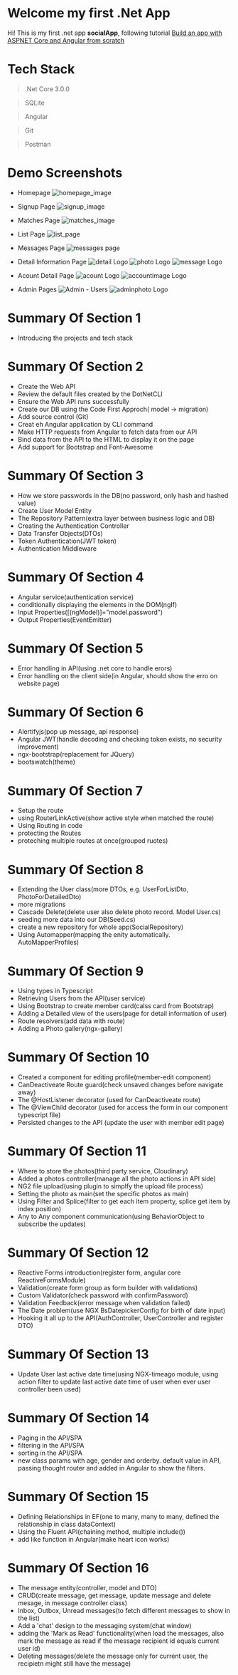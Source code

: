 # Welcome my first .Net App

Hi! This is my first .net app **socialApp**, following tutorial [Build an app with ASPNET Core and Angular from scratch](https://www.udemy.com/course/build-an-app-with-aspnet-core-and-angular-from-scratch/)



# Tech Stack

> .Net Core 3.0.0

> SQLite

> Angular

> Git

> Postman


# Demo Screenshots
- Homepage
![homepage_image](https://user-images.githubusercontent.com/9813209/99203004-fe408e80-2815-11eb-88b0-3a168a20f3fc.png)

- Signup Page
![signup_image](https://user-images.githubusercontent.com/9813209/99203009-ff71bb80-2815-11eb-8f46-ed8b22cbb1db.png)

- Matches Page
![matches_image](https://user-images.githubusercontent.com/9813209/99203010-ff71bb80-2815-11eb-891b-781380a1a952.png)

- List Page
![list_page](https://user-images.githubusercontent.com/9813209/99203006-fed92500-2815-11eb-9ede-77c6db6005ec.png)

- Messages Page
![messages page](https://user-images.githubusercontent.com/9813209/99202994-fa147100-2815-11eb-91a5-55869dbd1832.png)

- Detail Information Page
![detail Logo](https://user-images.githubusercontent.com/9813209/99202995-fa147100-2815-11eb-843b-88c79c0b83cc.png)
![photo Logo](https://user-images.githubusercontent.com/9813209/99203003-fda7f800-2815-11eb-9a75-1ee81e3b8681.png)
![message Logo](https://user-images.githubusercontent.com/9813209/99202999-fc76cb00-2815-11eb-8657-9f6cc154a853.png)

- Acount Detail Page
![acount Logo](https://user-images.githubusercontent.com/9813209/99202987-f84aad80-2815-11eb-8459-8603ef0270ba.png)
![accountimage Logo](https://user-images.githubusercontent.com/9813209/99202986-f7198080-2815-11eb-8bd6-127942a6d1bc.png)

- Admin Pages
![Admin - Users](https://user-images.githubusercontent.com/9813209/99203939-eddde300-2818-11eb-91ad-4808f8fb03cc.png)
![adminphoto Logo](https://user-images.githubusercontent.com/9813209/99202990-f8e34400-2815-11eb-9f33-9710f0f47545.png)



# Summary Of Section 1
- Introducing the projects and tech stack


# Summary Of Section 2
- Create the Web API
- Review the default files created by the DotNetCLI 
- Ensure the Web API runs successfully
- Create our DB using the Code First Approch( model -> migration)
- Add source control (Git)
- Creat eh Angular application by CLI command
- Make HTTP requests from Angular to fetch data from our API
- Bind data from the API to the HTML to display it on the page
- Add support for Bootstrap and Font-Awesome

# Summary Of Section 3
- How we store passwords in the DB(no password, only hash and hashed value)
- Create User Model Entity
- The Repository Pattern(extra layer between business logic and DB)
- Creating the Authentication Controller
- Data Transfer Objects(DTOs)
- Token Authentication(JWT token)
- Authentication Middleware

# Summary Of Section 4
- Angular service(authentication service)
- conditionally displaying the elements in the DOM(ngIf)
- Input Properties([(ngModel)]="model.password")
- Output Properties(EventEmitter)

# Summary Of Section 5
- Error handling in API(using .net core to handle erors)
- Error handling on the client side(in Angular, should show the erro on website page)

# Summary Of Section 6
- Alertifyjs(pop up message, api response)
- Angular JWT(handle decoding and checking token exists, no security improvement)
- ngx-bootstrap(replacement for JQuery)
- bootswatch(theme)

# Summary Of Section 7
- Setup the route
- using RouterLinkActive(show active style when matched the route)
- Using Routing in code
- protecting the Routes
- proteching multiple routes at once(grouped ruotes)

# Summary Of Section 8
- Extending the User class(more DTOs, e.g. UserForListDto, PhotoForDetailedDto)
- more migrations
- Cascade Delete(delete user also delete photo record. Model User.cs)
- seeding more data into our DB(Seed.cs)
- create a new repository for whole app(SocialRepository)
 - Using Automapper(mapping the enity automatically. AutoMapperProfiles)

 # Summary Of Section 9
- Using types in Typescript
- Retrieving Users from the API(user service)
- Using Bootstrap to create member card(calss card from Bootstrap)
- Adding a Detailed view of the users(page for detail information of user)
- Route resolvers(add data with route)
- Adding a Photo gallery(ngx-gallery)

 # Summary Of Section 10
- Created a component for editing profile(member-edit component)
- CanDeactiveate Route guard(check unsaved changes before navigate away)
- The @HostListener decorator (used for CanDeactiveate route)
- The @ViewChild decorator (used for access the form in our component typescript file)
- Persisted changes to the API (update the user with member edit page)

 # Summary Of Section 11
- Where to store the photos(third party service, Cloudinary)
- Added a photos controller(manage all the photo actions in API side)
- NG2 file upload(using plugin to simplfy the upload file process)
- Setting the photo as main(set the specific photos as main)
- Using Filter and Splice(filter to get each item property, splice get item by index position)
- Any to Any component communication(using BehaviorObject to subscribe the updates)

 # Summary Of Section 12
- Reactive Forms introduction(register form, angular core ReactiveFormsModule)
- Validation(create form group as form builder with validations)
- Custom Validator(check password with confirmPassword)
- Validation Feedback(error message when validation failed)
- The Date problem(use NGX BsDatepickerConfig for birth of date input)
- Hooking it all up to the API(AuthController, UserController and register DTO)

 # Summary Of Section 13
- Update User last active date time(using NGX-timeago module, using action filter to update last active date time of user when ever user controller been used)

 # Summary Of Section 14
- Paging in the API/SPA
- filtering in the API/SPA
- sorting in the API/SPA
- new class params with age, gender and orderby. default value in API, passing thought router and added in Angular to show the filters.

 # Summary Of Section 15
- Defining Relationships in EF(one to many, many to many, defined the relationship in class dataContext)
- Using the Fluent API(chaining method, multiple include())
- add like function in Angular(make heart icon works)

# Summary Of Section 16
- The message entity(controller, model and DTO)
- CRUD(create message, get message, update message and delete mesage, in message controller class)
- Inbox, Outbox, Unread messages(to fetch different messages to show in the list)
- Add a 'chat' design to the messaging system(chat window)
- adding the 'Mark as Read' functionality(when load the messages, also mark the message as read if the message recipient id equals current user id)
- Deleting messages(delete the message only for current user, the recipietn might still have the message)
